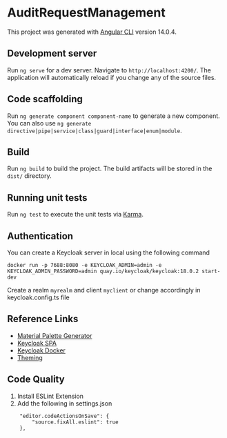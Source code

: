 # AuditRequestManagement

This project was generated with [Angular CLI](https://github.com/angular/angular-cli) version 14.0.4.

## Development server

Run `ng serve` for a dev server. Navigate to `http://localhost:4200/`. The application will automatically reload if you change any of the source files.

## Code scaffolding

Run `ng generate component component-name` to generate a new component. You can also use `ng generate directive|pipe|service|class|guard|interface|enum|module`.

## Build

Run `ng build` to build the project. The build artifacts will be stored in the `dist/` directory.

## Running unit tests

Run `ng test` to execute the unit tests via [Karma](https://karma-runner.github.io).

## Authentication

You can create a Keycloak server in local using the following command 

`docker run -p 7688:8080 -e KEYCLOAK_ADMIN=admin -e KEYCLOAK_ADMIN_PASSWORD=admin quay.io/keycloak/keycloak:18.0.2 start-dev`

Create a realm `myrealm` and client `myclient` or change accordingly in keycloak.config.ts file

## Reference Links 

- [Material Palette Generator](http://mcg.mbitson.com/#!?mcgpalette0=%233f51b5)
- [Keycloak SPA](https://javascript.plainenglish.io/secure-an-angular-single-page-application-with-keycloak-cdbe5026881e)
- [Keycloak Docker](https://www.keycloak.org/getting-started/getting-started-docker)
- [Theming](https://material.angular.io/guide/theming-your-components)

## Code Quality 
1. Install ESLint Extension
2. Add the following in settings.json
```
    "editor.codeActionsOnSave": {
        "source.fixAll.eslint": true 
    },
```